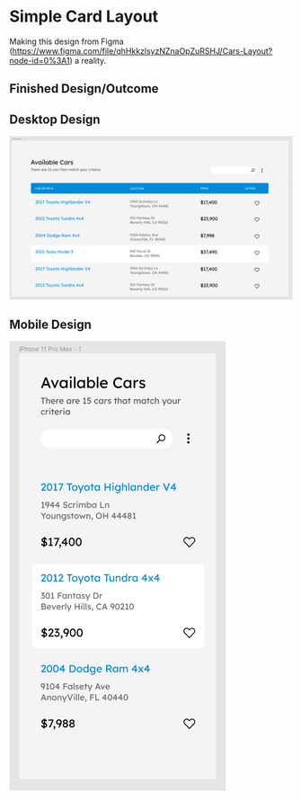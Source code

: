# Simple Card Layout

Making this design from Figma (https://www.figma.com/file/qhHkkzlsyzNZnaOpZuRSHJ/Cars-Layout?node-id=0%3A1) a reality.

## Finished Design/Outcome


## Desktop Design

![Desktop Carsales Page](./Carsales_desktop.png)

## Mobile Design

![Mobile Carsales Page](./Carsales_mobile.png)